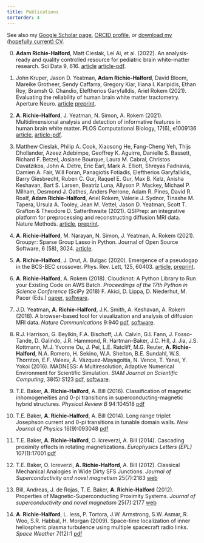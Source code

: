 ```yaml
---
title: Publications
sortorder: 4
---
```


See also my
<a href="https://scholar.google.com/citations?hl=en&user=Jy76il8AAAAJ"
   target="_blank"
   rel="noopener noreferrer">Google Scholar page</a>,
<a href="https://orcid.org/0000-0001-9276-9084"
   target="_blank"
   rel="noopener noreferrer">ORCID profile</a>, or 
<a href="https://github.com/richford/cv/raw/main/cv.pdf"
   target="_blank"
   rel="noopener noreferrer">download my (hopefully current) CV</a>.

0.  **Adam Richie-Halford**, Matt Cieslak, Lei Ai, et al. (2022). An
    analysis-ready and quality controlled resource for pediatric brain
    white-matter research. Sci Data 9, 616.
    <a href="https://doi.org/10.1038/s41597-022-01695-7"
      target="_blank"
      rel="noopener noreferrer">article</a>
    <a href="https://www.nature.com/articles/s41597-022-01695-7.pdf"
       target="_blank"
       rel="noopener noreferrer">article-pdf</a>.

1.  John Kruper, Jason D. Yeatman, **Adam Richie-Halford**, David Bloom, Mareike
    Grotheer, Sendy Caffarra, Gregory Kiar, Iliana I. Karipidis, Ethan Roy,
    Bramsh Q. Chandio, Eleftherios Garyfalldis, Ariel Rokem (2021).
    Evaluating the reliability of human brain white matter tractometry.
    Aperture Neuro.
    <a href="https://apertureneuropub.cloud68.co/articles/25/index.html"
      target="_blank"
      rel="noopener noreferrer">article</a>
    <a href="https://doi.org/10.1101/2021.02.24.432740"
       target="_blank"
       rel="noopener noreferrer">preprint</a>.

2.  **A. Richie-Halford**, J. Yeatman, N. Simon, A. Rokem (2021).
    Multidimensional analysis and detection of informative features in human
    brain white matter. PLOS Computational Biology, 17(6), e1009136
    <a href="https://doi.org/10.1371/journal.pcbi.1009136"
       target="_blank"
       rel="noopener noreferrer">article</a>,
    <a href="https://journals.plos.org/ploscompbiol/article/file?id=10.1371/journal.pcbi.1009136&type=printable"
       target="_blank"
       rel="noopener noreferrer">article-pdf</a>.

3.  Matthew Cieslak, Philip A. Cook, Xiaosong He, Fang-Cheng Yeh, Thijs
    Dhollander, Azeez Adebimpe, Geoffrey K. Aguirre, Danielle S. Bassett,
    Richard F.  Betzel, Josiane Bourque, Laura M. Cabral, Christos Davatzikos,
    John A. Detre, Eric Earl, Mark A. Elliott, Shreyas Fadnavis, Damien A. Fair,
    Will Foran, Panagiotis Fotiadis, Eleftherios Garyfallidis, Barry Giesbrecht,
    Ruben C. Gur, Raquel E. Gur, Max B. Kelz, Anisha Keshavan, Bart S. Larsen,
    Beatriz Luna, Allyson P. Mackey, Michael P. Milham, Desmond J. Oathes,
    Anders Perrone, Adam R.  Pines, David R. Roalf, **Adam Richie-Halford**,
    Ariel Rokem, Valerie J. Sydnor, Tinashe M. Tapera, Ursula A. Tooley, Jean M.
    Vettel, Jason D. Yeatman, Scott T.  Grafton & Theodore D. Satterthwaite
    (2021).  QSIPrep: an integrative platform for preprocessing and
    reconstructing diffusion MRI data. Nature Methods.
    <a href="https://doi.org/10.1038/s41592-021-01185-5"
       target="_blank"
       rel="noopener noreferrer">article</a>,
    <a href="https://doi.org/10.1101/2020.09.04.282269"
       target="_blank"
       rel="noopener noreferrer">preprint</a>.

4.  **A. Richie-Halford**, M. Narayan, N. Simon, J. Yeatman, A. Rokem (2021).
    Groupyr: Sparse Group Lasso in Python.
    Journal of Open Source Software, 6 (58), 3024.
    <a href="https://doi.org/10.21105/joss.03024"
       target="_blank"
       rel="noopener noreferrer">article</a>.

5.  **A. Richie-Halford**, J. Drut, A. Bulgac (2020). Emergence
    of a pseudogap in the BCS-BEC crossover. Phys. Rev. Lett, 125,
    60403.
    <a href="https://doi.org/10.1103/PhysRevLett.125.060403"
       target="_blank"
       rel="noopener noreferrer">article</a>,
    <a href="https://arxiv.org/abs/2004.05014"
       target="_blank"
       rel="noopener noreferrer">preprint</a>.

6.  **A. Richie-Halford**, A. Rokem (2018). Cloudknot: A
    Python Library to Run your Existing Code on AWS Batch.
    _Proceedings of the 17th Python in Science Conference_ (SciPy
    2018) F. Akici, D. Lippa, D. Niederhut, M. Pacer (Eds.)
    <a href="http://conference.scipy.org/proceedings/scipy2018/adam_richie-halford.html"
       target="_blank"
       rel="noopener noreferrer">paper</a>,
    <a href="https://richford.github.io/cloudknot/"
       target="_blank"
       rel="noopener noreferrer">software</a>.

7.  J.D. Yeatman, **A. Richie-Halford**, J.K. Smith, A. Keshavan, A.
    Rokem (2018). A browser-based tool for visualization and analysis of
    diffusion MRI data. _Nature Communications_ 9:940
    <a href="https://www.nature.com/articles/s41467-018-03297-7"
       target="_blank"
       rel="noopener noreferrer">pdf</a>,
    <a href="https://github.com/yeatmanlab/AFQ-Browser"
       target="_blank"
       rel="noopener noreferrer">software</a>.

8.  R.J. Harrison, G. Beylkin, F.A. Bischoff, J.A. Calvin, G.I. Fann, J.
    Fosso-Tande, D. Galindo, J.R. Hammond, R. Hartman-Baker, J.C. Hill,
    J. Jia, J.S. Kottmann, M.J. Yvonne Ou, J. Pei, L.E. Ratcliff, M.G.
    Reuter, **A. Richie-Halford**, N.A. Romero, H. Sekino, W.A. Shelton,
    B.E. Sundahl, W.S. Thornton, E.F. Valeev, Á. Vázquez-Mayagoitia,
    N. Vence, T. Yanai, Y. Yokoi (2016). MADNESS: A Multiresolution,
    Adaptive Numerical Environment for Scientific Simulation. _SIAM
    Journal on Scientific Computing_, 38(5):S123
    <a href="https://epubs.siam.org/doi/pdf/10.1137/15M1026171"
       target="_blank"
       rel="noopener noreferrer">pdf</a>,
    <a href="https://github.com/m-a-d-n-e-s-s/madness"
       target="_blank"
       rel="noopener noreferrer">software</a>.

9.  T.E. Baker, **A. Richie-Halford**, A. Bill (2016).
    Classification of magnetic inhomogeneities and 0-pi transitions in
    superconducting-magnetic hybrid structures. _Physical Review B_
    94:104518
    <a href="https://link.aps.org/pdf/10.1103/PhysRevB.94.104518"
       target="_blank"
       rel="noopener noreferrer">pdf</a>

10. T.E. Baker, **A. Richie-Halford**, A. Bill (2014). Long range triplet
    Josephson current and 0-pi transitions in tunable domain walls. _New
    Journal of Physics_ 16(9):093048
    <a href="http://iopscience.iop.org/article/10.1088/1367-2630/16/9/093048/pdf"
       target="_blank"
       rel="noopener noreferrer">pdf</a>

11.  T.E. Baker, **A. Richie-Halford**, O. Icreverzi, A. Bill
    (2014). Cascading proximity effects in rotating magnetizations.
    _Europhysics Letters (EPL)_ 107(1):17001
    <a href="https://arxiv.org/pdf/1403.4149"
       target="_blank"
       rel="noopener noreferrer">pdf</a>

12. T.E. Baker, O. Icreverzi, **A. Richie-Halford**, A. Bill (2012).
    Classical Mechanical Analogies in Wide Dirty SFS Junctions. _Journal of
    Superconductivity and novel magnetism_ 25(7):2183
    <a href="https://link.springer.com/article/10.1007/s10948-012-1646-6"
       target="_blank"
       rel="noopener noreferrer">web</a>

13. Bill, Andreas, J. de Rojas, T. E. Baker, **A. Richie-Halford**
    (2012). Properties of Magnetic-Superconducting Proximity Systems.
    _Journal of superconductivity and novel magnetism_ 25(7):2177
    <a href="https://link.springer.com/article/10.1007/s10948-012-1659-1"
       target="_blank"
       rel="noopener noreferrer">web</a>

14. **A. Richie-Halford**, L. Iess, P. Tortora, J.W. Armstrong, S.W.
    Asmar, R. Woo, S.R. Habbal, H. Morgan (2009). Space-time localization
    of inner heliospheric plasma turbulence using multiple spacecraft
    radio links. _Space Weather_ 7(12):1
    <a href="https://onlinelibrary.wiley.com/doi/pdf/10.1029/2009SW000499"
       target="_blank"
       rel="noopener noreferrer">pdf</a>
